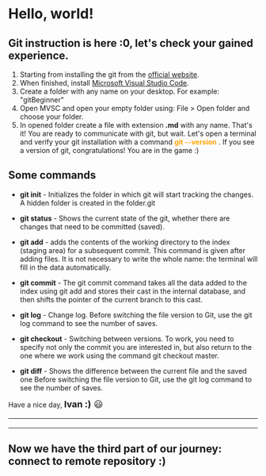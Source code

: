 # Hello, world!
## Git instruction is here :0, let's check your gained experience.

 1. Starting from installing the git from the [official website]. 
2. When finished, install [Microsoft Visual Studio Code]. 
3. Create a folder with any name on your desktop. For example: "gitBeginner"
4. Open MVSC and open your empty folder using: File > Open folder and choose your folder.
5. In opened folder create a file with extension __.md__ with any name.
That's it! You are ready to communicate with git, but wait. Let's open a terminal and verify your git installation with a command <span style="color:orange"> __git --version__ </span>. If you see a version of git, congratulations! You are in the game :)

## Some commands

*  __git init__ - Initializes the folder in which git will start tracking the changes. A hidden folder is created in the folder.git 

* __git status__ - Shows the current state of the git, whether there are changes that need to be committed (saved).

* __git add__ - adds the contents of the working directory to the index (staging area) for a subsequent commit. This command is given after adding files. It is not necessary to write the whole name: the terminal will fill in the data automatically.

* __git commit__ - The git commit command takes all the data added to the index using git add and stores their cast in the internal database, and then shifts the pointer of the current branch to this cast.

* __git log__ - Change log. Before switching the file version to Git, use the git log command to see the number of saves.

* __git checkout__ - Switching between versions. To work, you need to specify not only the commit you are interested in, but also return to the one where we work using the command git checkout master.

* __git diff__ - Shows the difference between the current file and the saved one
Before switching the file version to Git, use the git log command to see the number of saves. 

Have a nice day, <font size ="4"> __Ivan :)__ 😃

[official website]: <https://git-scm.com/book/en/v2/Getting-Started-Installing-Git>
[Microsoft Visual Studio Code]: <https://code.visualstudio.com/>
---
---

### Now we have the third part of our journey: connect to remote repository :)